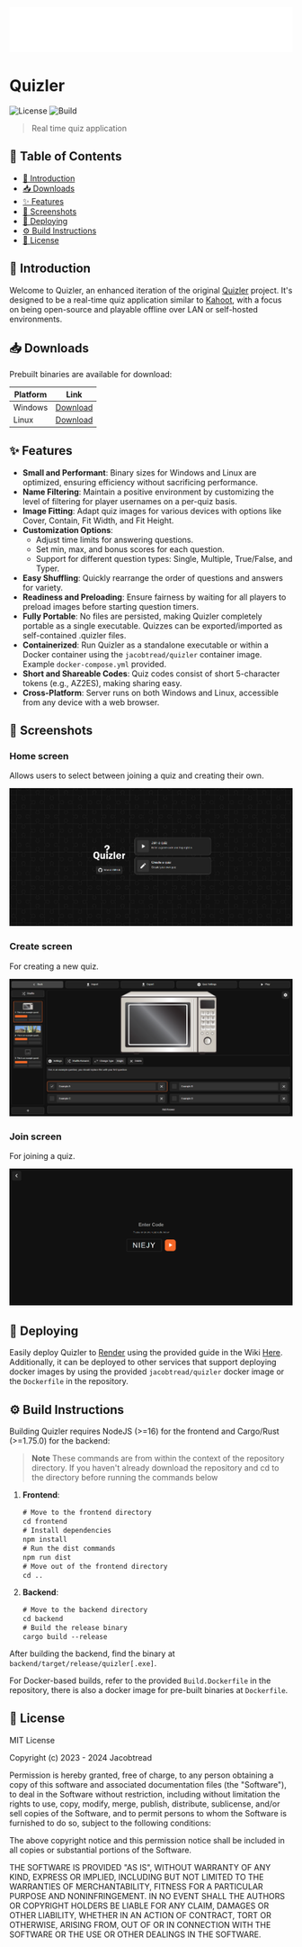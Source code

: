 <img src="assets/logo.svg" width="100%" height="80px">

# Quizler

![License](https://img.shields.io/github/license/jacobtread/Quizler?style=for-the-badge)
![Build](https://img.shields.io/github/actions/workflow/status/jacobtread/Quizler/build.yml?style=for-the-badge)

> Real time quiz application

## 📜 Table of Contents

- [🌟 Introduction](#-introduction)
- [📥 Downloads](#-downloads)
- [✨ Features](#-features)
- [📸 Screenshots](#-screenshots)
- [🛫 Deploying](#-deploying)
- [⚙️ Build Instructions](#-build-instructions)
- [🧾 License](#-license)

## 🌟 Introduction 

Welcome to Quizler, an enhanced iteration of the original [Quizler](https://github.com/jacobtread/Quizler-v1) project. It's designed to be a real-time quiz application similar to [Kahoot](https://kahoot.com/), with a focus on being open-source and playable offline over LAN or self-hosted environments.

## 📥 Downloads

Prebuilt binaries are available for download:

| Platform | Link                                                                                           |
| -------- | ---------------------------------------------------------------------------------------------- |
| Windows  | [Download](https://github.com/jacobtread/Quizler/releases/latest/download/quizler-windows.exe) |
| Linux    | [Download](https://github.com/jacobtread/Quizler/releases/latest/download/quizler-linux)       |

## ✨ Features

- **Small and Performant**: Binary sizes for Windows and Linux are optimized, ensuring efficiency without sacrificing performance.
- **Name Filtering**: Maintain a positive environment by customizing the level of filtering for player usernames on a per-quiz basis.
- **Image Fitting**: Adapt quiz images for various devices with options like Cover, Contain, Fit Width, and Fit Height.
- **Customization Options**:
  - Adjust time limits for answering questions.
  - Set min, max, and bonus scores for each question.
  - Support for different question types: Single, Multiple, True/False, and Typer.
- **Easy Shuffling**: Quickly rearrange the order of questions and answers for variety.
- **Readiness and Preloading**: Ensure fairness by waiting for all players to preload images before starting question timers.
- **Fully Portable**: No files are persisted, making Quizler completely portable as a single executable. Quizzes can be exported/imported as self-contained .quizler files.
- **Containerized**: Run Quizler as a standalone executable or within a Docker container using the `jacobtread/quizler` container image. Example `docker-compose.yml` provided.
- **Short and Shareable Codes**: Quiz codes consist of short 5-character tokens (e.g., AZ2ES), making sharing easy.
- **Cross-Platform**: Server runs on both Windows and Linux, accessible from any device with a web browser.

## 📸 Screenshots

### Home screen

Allows users to select between joining a quiz and creating their own.

![Home Screen](assets/home.png)

### Create screen

For creating a new quiz.

![Create Screen](assets/create.png)

### Join screen

For joining a quiz.

![Join Screen](assets/join.png)

## 🛫 Deploying

Easily deploy Quizler to [Render](https://render.com) using the provided guide in the Wiki [Here](https://github.com/jacobtread/Quizler/wiki/Deploying-to-Render). Additionally, it can be deployed to other services that support deploying docker images by using the provided `jacobtread/quizler` docker image or the `Dockerfile` in the repository.

## ⚙️ Build Instructions

Building Quizler requires NodeJS (>=16) for the frontend and Cargo/Rust (>=1.75.0) for the backend:

> **Note** 
> These commands are from within the context of the repository directory. If you haven't already download the repository and cd to the directory before running the commands below

1. **Frontend**:
    ```shell
    # Move to the frontend directory
    cd frontend
    # Install dependencies 
    npm install
    # Run the dist commands
    npm run dist
    # Move out of the frontend directory
    cd ..
    ```

2. **Backend**:
    ```shell
    # Move to the backend directory
    cd backend
    # Build the release binary
    cargo build --release
    ```

After building the backend, find the binary at `backend/target/release/quizler[.exe]`.

For Docker-based builds, refer to the provided `Build.Dockerfile` in the repository, there is also
a docker image for pre-built binaries at `Dockerfile`.

## 🧾 License

MIT License

Copyright (c) 2023 - 2024 Jacobtread

Permission is hereby granted, free of charge, to any person obtaining a copy
of this software and associated documentation files (the "Software"), to deal
in the Software without restriction, including without limitation the rights
to use, copy, modify, merge, publish, distribute, sublicense, and/or sell
copies of the Software, and to permit persons to whom the Software is
furnished to do so, subject to the following conditions:

The above copyright notice and this permission notice shall be included in all
copies or substantial portions of the Software.

THE SOFTWARE IS PROVIDED "AS IS", WITHOUT WARRANTY OF ANY KIND, EXPRESS OR
IMPLIED, INCLUDING BUT NOT LIMITED TO THE WARRANTIES OF MERCHANTABILITY,
FITNESS FOR A PARTICULAR PURPOSE AND NONINFRINGEMENT. IN NO EVENT SHALL THE
AUTHORS OR COPYRIGHT HOLDERS BE LIABLE FOR ANY CLAIM, DAMAGES OR OTHER
LIABILITY, WHETHER IN AN ACTION OF CONTRACT, TORT OR OTHERWISE, ARISING FROM,
OUT OF OR IN CONNECTION WITH THE SOFTWARE OR THE USE OR OTHER DEALINGS IN THE
SOFTWARE.
